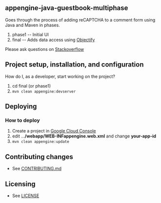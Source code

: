 ## appengine-java-guestbook-multiphase

Goes through the process of adding reCAPTCHA to a comment form using Java and Maven in phases.

1. phase1 -- Initial UI
2. final -- Adds data access using [Objectify](https://github.com/objectify/objec$tify)

Please ask questions on [Stackoverflow](http://stackoverflow.com/questions/tagged/recaptcha)

## Project setup, installation, and configuration

How do I, as a developer, start working on the project?

1. cd final  (or phase1)
1. `mvn clean appengine:devserver`

<!---
1. What dependencies does it have (where are they expressed) and how do I install them?
1. Can I see the project working before I change anything?

How do I run the project's automated tests?

* Unit Tests

* Integration Tests
 -->

## Deploying

### How to deploy

1. Create a project in [Google Cloud Console](https://cloud.google.com/console)
1. edit ...**/webapp/WEB-INFappengine.web.xml** and change **your-app-id**
1. `mvn clean appengine:update`

<!--- 
## Troubleshooting & useful tools

### Examples of common tasks

e.g.
* How to make curl requests while authenticated via oauth.
* How to monitor background jobs.
* How to run the app through a proxy.
 -->

## Contributing changes

* See [CONTRIBUTING.md](CONTRIBUTING.md)


## Licensing

* See [LICENSE](LICENSE)

